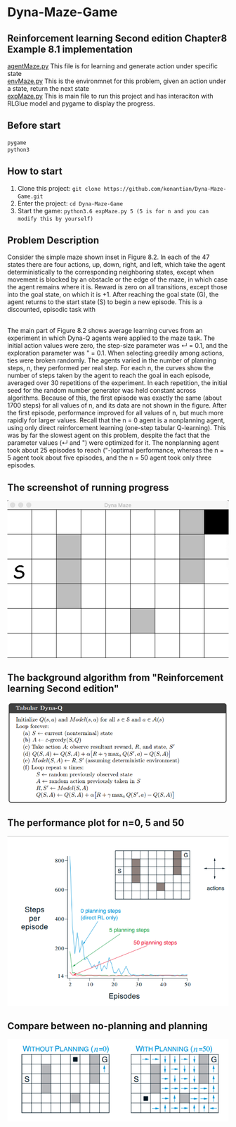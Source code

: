 # Dyna-Maze-Game
## Reinforcement learning Second edition Chapter8 Example 8.1 implementation
[agentMaze.py](https://github.com/konantian/Dyna-Maze-Game/blob/master/Codes/agentMaze.py) This file is for learning and generate action under specific state<br />
[envMaze.py](https://github.com/konantian/Dyna-Maze-Game/blob/master/Codes/envMaze.py) This is the environmnet for this problem, given an action under a state, return the next state<br />
[expMaze.py](https://github.com/konantian/Dyna-Maze-Game/blob/master/Codes/expMaze.py) This is main file to run this project and has interaciton with RLGlue model and pygame to display the progress.

Before start
------------
```
pygame
python3
```

How to start
------------
1. Clone this project: `git clone https://github.com/konantian/Dyna-Maze-Game.git`
2. Enter the project: `cd Dyna-Maze-Game`
3. Start the game: `python3.6 expMaze.py 5 (5 is for n and you can modify this by yourself)`

## Problem Description
 Consider the simple maze shown inset in Figure 8.2. In
each of the 47 states there are four actions, up, down, right, and left, which take the
agent deterministically to the corresponding neighboring states, except when movement
is blocked by an obstacle or the edge of the maze, in which case the agent remains where
it is. Reward is zero on all transitions, except those into the goal state, on which it is +1.
After reaching the goal state (G), the agent returns to the start state (S) to begin a new
episode. This is a discounted, episodic task with </p>
 <br>The main part of Figure 8.2 shows average learning curves from an experiment in
which Dyna-Q agents were applied to the maze task. The initial action values were zero,
the step-size parameter was ↵ = 0.1, and the exploration parameter was " = 0.1. When
selecting greedily among actions, ties were broken randomly. The agents varied in the
number of planning steps, n, they performed per real step. For each n, the curves show
the number of steps taken by the agent to reach the goal in each episode, averaged over 30
repetitions of the experiment. In each repetition, the initial seed for the random number
generator was held constant across algorithms. Because of this, the first episode was
exactly the same (about 1700 steps) for all values of n, and its data are not shown in
the figure. After the first episode, performance improved for all values of n, but much
more rapidly for larger values. Recall that the n = 0 agent is a nonplanning agent, using
only direct reinforcement learning (one-step tabular Q-learning). This was by far the
slowest agent on this problem, despite the fact that the parameter values (↵ and ") were
optimized for it. The nonplanning agent took about 25 episodes to reach ("-)optimal
performance, whereas the n = 5 agent took about five episodes, and the n = 50 agent
took only three episodes.</p>
## The screenshot of running progress
![alt text](https://github.com/konantian/Dyna-Maze-Game/blob/master/Images/DynaMaze.png)

## The background algorithm from "Reinforcement learning Second edition"
![alt text](https://github.com/konantian/Dyna-Maze-Game/blob/master/Images/Algorithm.png)

## The performance plot for n=0, 5 and 50
![alt text](https://github.com/konantian/Dyna-Maze-Game/blob/master/Images/plot.png)

## Compare between no-planning and planning
![alt text](https://github.com/konantian/Dyna-Maze-Game/blob/master/Images/planning.png)
